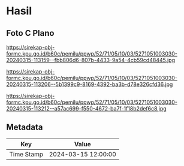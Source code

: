 # Hasil

## Foto C Plano

https://sirekap-obj-formc.kpu.go.id/b60c/pemilu/ppwp/52/71/05/10/03/5271051003030-20240315-113159--fbb806d6-807b-4433-9a54-4cb59cd48445.jpg

https://sirekap-obj-formc.kpu.go.id/b60c/pemilu/ppwp/52/71/05/10/03/5271051003030-20240315-113206--5b1399c9-8169-4392-ba3b-d78e326cfd36.jpg

https://sirekap-obj-formc.kpu.go.id/b60c/pemilu/ppwp/52/71/05/10/03/5271051003030-20240315-113212--a57ac699-f550-4672-ba7f-1f18b2def6c8.jpg


## Metadata

| Key        | Value               |
| ---------- | ------------------- |
| Time Stamp | 2024-03-15 12:00:00 |



